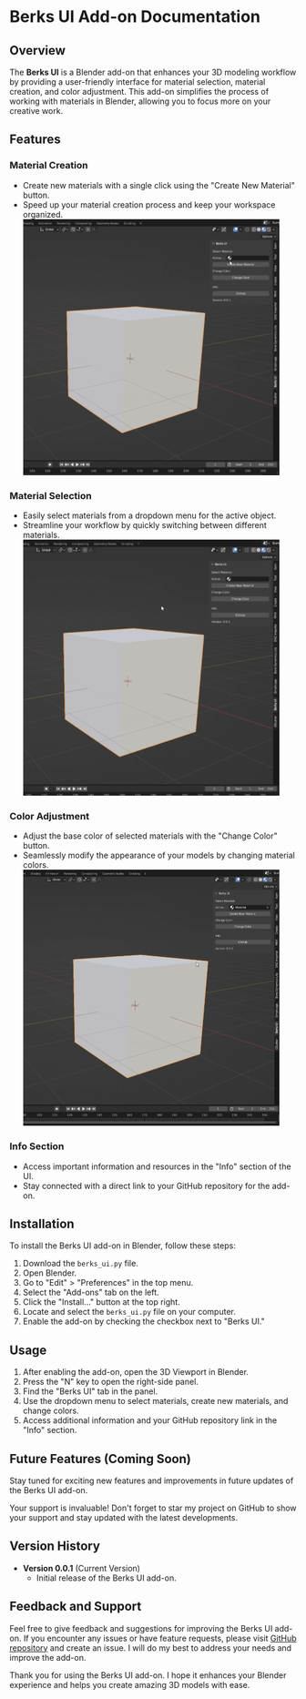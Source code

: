 # Berks UI Add-on Documentation

## Overview

The **Berks UI** is a Blender add-on that enhances your 3D modeling workflow by providing a user-friendly interface for material selection, material creation, and color adjustment. This add-on simplifies the process of working with materials in Blender, allowing you to focus more on your creative work.

## Features

### Material Creation

- Create new materials with a single click using the "Create New Material" button.
- Speed up your material creation process and keep your workspace organized.
  ![Creation](https://github.com/WorldOfBerk/Blender-Material-UI/blob/main/GIFs/create.gif)

### Material Selection

- Easily select materials from a dropdown menu for the active object.
- Streamline your workflow by quickly switching between different materials.
  ![Assign](https://github.com/WorldOfBerk/Blender-Material-UI/blob/main/GIFs/assign.gif)

### Color Adjustment

- Adjust the base color of selected materials with the "Change Color" button.
- Seamlessly modify the appearance of your models by changing material colors.
  ![Color](https://github.com/WorldOfBerk/Blender-Material-UI/blob/main/GIFs/Material_color_change.gif)

### Info Section

- Access important information and resources in the "Info" section of the UI.
- Stay connected with a direct link to your GitHub repository for the add-on.

## Installation

To install the Berks UI add-on in Blender, follow these steps:

1. Download the `berks_ui.py` file.
2. Open Blender.
3. Go to "Edit" > "Preferences" in the top menu.
4. Select the "Add-ons" tab on the left.
5. Click the "Install..." button at the top right.
6. Locate and select the `berks_ui.py` file on your computer.
7. Enable the add-on by checking the checkbox next to "Berks UI."

## Usage

1. After enabling the add-on, open the 3D Viewport in Blender.
2. Press the "N" key to open the right-side panel.
3. Find the "Berks UI" tab in the panel.
4. Use the dropdown menu to select materials, create new materials, and change colors.
5. Access additional information and your GitHub repository link in the "Info" section.

## Future Features (Coming Soon)

Stay tuned for exciting new features and improvements in future updates of the Berks UI add-on. 

Your support is invaluable! Don't forget to star my project on GitHub to show your support and stay updated with the latest developments.

## Version History

- **Version 0.0.1** (Current Version)
  - Initial release of the Berks UI add-on.

## Feedback and Support

Feel free to give feedback and suggestions for improving the Berks UI add-on. If you encounter any issues or have feature requests, please visit [GitHub repository](https://github.com/WorldOfBerk/Blender-Material-UI) and create an issue. I will do my best to address your needs and improve the add-on.

Thank you for using the Berks UI add-on. I hope it enhances your Blender experience and helps you create amazing 3D models with ease.
